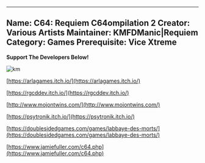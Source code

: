 -----------------------
Name: C64: Requiem C64ompilation 2
Creator: Various Artists
Maintainer: KMFDManic|Requiem
Category: Games
Prerequisite: Vice Xtreme
-----------------------
**Support The Developers Below!**

![km](https://i.imgur.com/cnM8Ohs.png)

[https://arlagames.itch.io/](https://arlagames.itch.io/)

[https://rgcddev.itch.io/](https://rgcddev.itch.io/)

[http://www.mojontwins.com/](http://www.mojontwins.com/)

[https://psytronik.itch.io/](https://psytronik.itch.io/)

[https://doublesidedgames.com/games/labbaye-des-morts/](https://doublesidedgames.com/games/labbaye-des-morts/)

[https://www.jamiefuller.com/c64.php](https://www.jamiefuller.com/c64.php)
